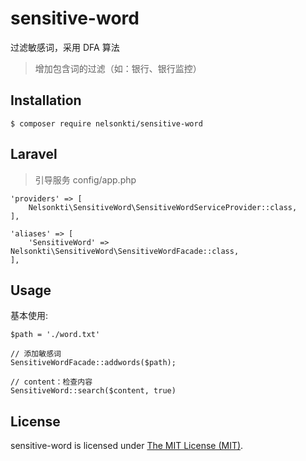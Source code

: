 # sensitive-word
过滤敏感词，采用 DFA 算法
> 增加包含词的过滤（如：银行、银行监控）

## Installation

```shell
$ composer require nelsonkti/sensitive-word
```

## Laravel
> 引导服务 config/app.php
```
'providers' => [
    Nelsonkti\SensitiveWord\SensitiveWordServiceProvider::class,
],

'aliases' => [
    'SensitiveWord' => Nelsonkti\SensitiveWord\SensitiveWordFacade::class,
],
```

## Usage

基本使用:


```
$path = './word.txt'

// 添加敏感词
SensitiveWordFacade::addwords($path);

// content：检查内容
SensitiveWord::search($content, true)
```

## License

sensitive-word is licensed under [The MIT License (MIT)](https://github.com/nelsonkti/sensitive-word/blob/master/LICENSE).